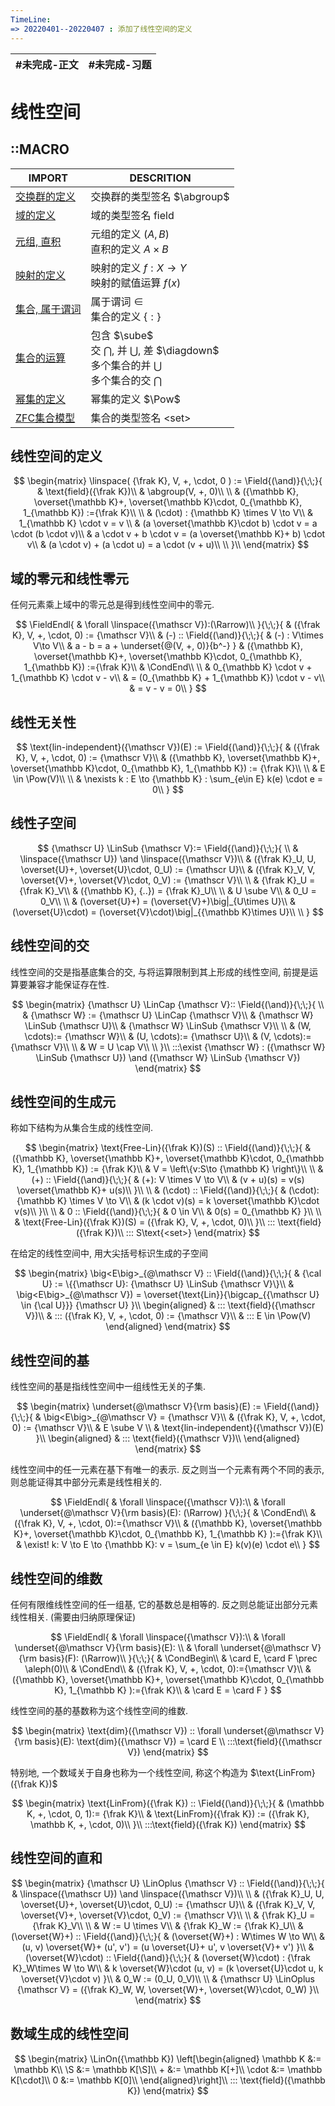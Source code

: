 ```yaml
---
TimeLine: 
=> 20220401--20220407 : 添加了线性空间的定义
---
```

| #未完成-正文 | #未完成-习题 |
| ------------ | ------------ |

# 线性空间

## ::MACRO

| IMPORT                                                | DESCRITION                                                                                                                 |
| ----------------------------------------------------- | -------------------------------------------------------------------------------------------------------------------------- |
| [交换群的定义](代数-群-交换群的定义.md#交换群的定义)  | 交换群的类型签名 $\abgroup$                                                                                         |
| [域的定义](代数-域-域的定义.md#域的定义)              | 域的类型签名 $\text{field}$                                                                                                |
| [元组, 直积](模型-ZFC公理系统.md#元组%20直积)         | 元组的定义 $(A,B)$ <br /> 直积的定义 $A \times B$                                                                          |
| [映射的定义](模型-ZFC公理系统.md#映射的定义)          | 映射的定义 $f:X\to Y$  <br /> 映射的赋值运算 $f(x)$                                                                        |
| [集合, 属于谓词](模型-ZFC公理系统.md#集合%20属于谓词) | 属于谓词 $\in$ <br /> 集合的定义 $\{:\}$                                                                                   |
| [集合的运算](模型-ZFC公理系统.md#集合的运算)          | 包含 $\sube$ <br /> 交 $\bigcap$, 并 $\bigcup$, 差 $\diagdown$ <br /> 多个集合的并 $\bigcup$ <br /> 多个集合的交 $\bigcap$ |
| [幂集的定义](模型-ZFC公理系统.md#幂集的定义)          | 幂集的定义 $\Pow$                                                                                                     |
| [ZFC集合模型](模型-ZFC公理系统.md#ZFC集合模型)        | 集合的类型签名 $\text{<set>}$                                                                                              |


## 线性空间的定义

$$
\begin{matrix}
\linspace(
   {\frak K},
    V, +, \cdot, 0
) := 
\Field{(\and)}{\;\;}{
    & \text{field}({\frak K})\\
    & \abgroup(V, +, 0)\\
    \\
    & ({\mathbb K}, \overset{\mathbb K}+,
        \overset{\mathbb K}\cdot, 0_{\mathbb K}, 1_{\mathbb K})
        :={\frak K}\\
    \\
    & (\cdot) : {\mathbb K} \times V \to V\\
    & 1_{\mathbb K} \cdot v = v \\
    & (a \overset{\mathbb K}\cdot b) \cdot v = a \cdot (b \cdot v)\\
    & a \cdot v  + b \cdot v = (a \overset{\mathbb K}+ b) \cdot v\\
    & (a \cdot v) + (a \cdot u) = a \cdot (v + u)\\
    \\
}\\
\end{matrix}
$$

## 域的零元和线性零元

任何元素乘上域中的零元总是得到线性空间中的零元. 

$$
\FieldEndl{
    & \forall \linspace({\mathscr V}):(\Rarrow)\\
}{\;\;}{
    & ({\frak K}, V, +, \cdot, 0) := {\mathscr V}\\
    & (-) :: \Field{(\and)}{\;\;}{
        & (-) : V\times V\to V\\
        & a - b = a + \underset{@(V, +, 0)}{b^-}
    }
    & ({\mathbb K}, \overset{\mathbb K}+,
        \overset{\mathbb K}\cdot, 0_{\mathbb K}, 1_{\mathbb K})
        :={\frak K}\\
    & \CondEnd\\
    \\
    & 0_{\mathbb K} \cdot v + 1_{\mathbb K} \cdot v - v\\
    & = (0_{\mathbb K} + 1_{\mathbb K}) \cdot v - v\\
    & = v - v = 0\\
}
$$

## 线性无关性

$$
\text{lin-independent}({\mathscr V})(E) := 
\Field{(\and)}{\;\;}{
    & ({\frak K}, V, +, \cdot, 0) := {\mathscr V}\\
    & ({\mathbb K}, \overset{\mathbb K}+,
        \overset{\mathbb K}\cdot, 0_{\mathbb K}, 1_{\mathbb K})
        := {\frak K}\\
    \\
    & E \in \Pow(V)\\
    \\
    & \nexists k : E \to {\mathbb K} : \sum_{e\in E} k(e) \cdot e = 0\\
}
$$

## 线性子空间

$$
{\mathscr U} \LinSub {\mathscr V}:= 
\Field{(\and)}{\;\;}{
    \\
    & \linspace({\mathscr U}) \and \linspace({\mathscr V})\\
    & ({\frak K}_U, U, \overset{U}+, \overset{U}\cdot, 0_U) := {\mathscr U}\\
    & ({\frak K}_V, V, \overset{V}+, \overset{V}\cdot, 0_V) := {\mathscr V}\\
    \\
    & {\frak K}_U = {\frak K}_V\\
    & ({\mathbb K}, {..}) = {\frak K}_U\\
    \\
    & U \sube V\\
    & 0_U = 0_V\\
    \\
    & (\overset{U}+) = (\overset{V}+)\big|_{U\times U}\\
    & (\overset{U}\cdot) = (\overset{V}\cdot)\big|_{{\mathbb K}\times U}\\
    \\
}
$$

## 线性空间的交

线性空间的交是指基底集合的交, 与将运算限制到其上形成的线性空间, 前提是运算要兼容才能保证存在性. 

$$
\begin{matrix}
{\mathscr U} \LinCap {\mathscr V}::
\Field{(\and)}{\;\;}{
    \\
    & {\mathscr W} := {\mathscr U} \LinCap {\mathscr V}\\
    & {\mathscr W} \LinSub {\mathscr U}\\
    & {\mathscr W} \LinSub {\mathscr V}\\
    \\
    & (W, \cdots):= {\mathscr W}\\
    & (U, \cdots):= {\mathscr U}\\
    & (V, \cdots):= {\mathscr V}\\
    \\
    & W = U \cap V\\
    \\
}\\
:::\exist {\mathscr W} : 
    ({\mathscr W} \LinSub {\mathscr U})
    \and 
    ({\mathscr W} \LinSub {\mathscr V})
\end{matrix}
$$

## 线性空间的生成元

称如下结构为从集合生成的线性空间. 

$$
\begin{matrix}
\text{Free-Lin}({\frak K})(S) :: 
\Field{(\and)}{\;\;}{
    & ({\mathbb K}, \overset{\mathbb K}+,
        \overset{\mathbb K}\cdot, 0_{\mathbb K}, 1_{\mathbb K}) := {\frak K}\\
    & V = \left\{v:S\to {\mathbb K} \right\}\\
    \\
    & (+) :: \Field{(\and)}{\;\;}{
        & (+): V \times V \to V\\
        & (v + u)(s) = v(s) \overset{\mathbb K}+ u(s)\\
    }\\
    \\
    & (\cdot) :: \Field{(\and)}{\;\;}{
        & (\cdot): {\mathbb K} \times V \to V\\
        & (k \cdot v)(s) = k \overset{\mathbb K}\cdot v(s)\\
    }\\
    \\
    & 0 :: \Field{(\and)}{\;\;}{
        & 0 \in V\\
        & 0(s) = 0_{\mathbb K}
    }\\
    \\
    & \text{Free-Lin}({\frak K})(S) = ({\frak K}, V, +, \cdot, 0)\\
}\\
::: \text{field}({\frak K})\\
::: S\text{<set>}
\end{matrix}
$$

在给定的线性空间中, 用大尖括号标识生成的子空间

$$
\begin{matrix}
\big<E\big>_{@\mathscr V} ::
\Field{(\and)}{\;\;}{
    & {\cal U} := \{{\mathscr U}: {\mathscr U} \LinSub {\mathscr V}\}\\
    & \big<E\big>_{@\mathscr V}) 
        = \overset{\text{Lin}}{\bigcap_{{\mathscr U} \in {\cal U}}} {\mathscr U}
}\\
\begin{aligned}
& ::: \text{field}({\mathscr V})\\
& ::: ({\frak K}, V, +, \cdot, 0) := {\mathscr V}\\
& ::: E \in \Pow(V)
\end{aligned}
\end{matrix}
$$

## 线性空间的基

线性空间的基是指线性空间中一组线性无关的子集. 

$$
\begin{matrix}
\underset{@\mathscr V}{\rm basis}(E) := 
\Field{(\and)}{\;\;}{
    & \big<E\big>_{@\mathscr V} = {\mathscr V}\\
    & ({\frak K}, V, +, \cdot, 0) := {\mathscr V}\\
    & E \sube V \\
    & \text{lin-independent}({\mathscr V})(E)
}\\
\begin{aligned}
    & ::: \text{field}({\mathscr V})\\
\end{aligned}
\end{matrix}
$$

线性空间中的任一元素在基下有唯一的表示. 反之则当一个元素有两个不同的表示, 则总能证得其中部分元素是线性相关的.  

$$
\FieldEndl{
    & \forall \linspace({\mathscr V}):\\
    & \forall \underset{@\mathscr V}{\rm basis}(E): (\Rarrow)
}{\;\;}{
    & \CondEnd\\
    & ({\frak K}, V, +, \cdot, 0):={\mathscr V}\\
    & ({\mathbb K}, \overset{\mathbb K}+, 
        \overset{\mathbb K}\cdot, 
        0_{\mathbb K}, 1_{\mathbb K}
    ):={\frak K}\\
    & \exist! k: V \to E \to {\mathbb K}: v = \sum_{e \in E} k(v)(e) \cdot e\\
}
$$

## 线性空间的维数

任何有限维线性空间的任一组基, 它的基数总是相等的. 反之则总能证出部分元素线性相关. (需要由归纳原理保证)

$$
\FieldEndl{
    & \forall \linspace({\mathscr V}):\\
    & \forall \underset{@\mathscr V}{\rm basis}(E): \\
    & \forall \underset{@\mathscr V}{\rm basis}(F): (\Rarrow)\\
}{\;\;}{
    & \CondBegin\\
    & \card E, \card F \prec \aleph(0)\\
    & \CondEnd\\
    & ({\frak K}, V, +, \cdot, 0):={\mathscr V}\\
    & ({\mathbb K}, \overset{\mathbb K}+, 
        \overset{\mathbb K}\cdot, 
        0_{\mathbb K}, 1_{\mathbb K}
    ):={\frak K}\\
    & \card E = \card F
}
$$

线性空间的基的基数称为这个线性空间的维数. 

$$
\begin{matrix}
\text{dim}({\mathscr V}) :: 
    \forall \underset{@\mathscr V}{\rm basis}(E): 
        \text{dim}({\mathscr V}) = \card  E
\\
:::\text{field}({\mathscr V})
\end{matrix}
$$

特别地, 一个数域关于自身也称为一个线性空间, 称这个构造为 $\text{LinFrom}({\frak K})$

$$
\begin{matrix}
\text{LinFrom}({\frak K}) :: \Field{(\and)}{\;\;}{
    & (\mathbb K, +, \cdot, 0, 1):= {\frak K}\\
    & \text{LinFrom}({\frak K}) := ({\frak K}, \mathbb K, +, \cdot, 0)\\
}\\
:::\text{field}({\frak K})
\end{matrix}
$$

## 线性空间的直和

$$
\begin{matrix}
{\mathscr U} \LinOplus {\mathscr V} ::
\Field{(\and)}{\;\;}{
    & \linspace({\mathscr U}) \and \linspace({\mathscr V})\\
    \\
    & ({\frak K}_U, U, \overset{U}+, \overset{U}\cdot, 0_U) 
        := {\mathscr U}\\
    & ({\frak K}_V, V, \overset{V}+, \overset{V}\cdot, 0_V) 
        := {\mathscr V}\\
    \\
    & {\frak K}_U = {\frak K}_V\\
    \\
    & W := U \times V\\
    & {\frak K}_W := {\frak K}_U\\
    & (\overset{W}+) :: \Field{(\and)}{\;\;}{
        & (\overset{W}+) : W\times W \to W\\
        & (u, v) \overset{W}+ (u', v') = (u \overset{U}+ u', v \overset{V}+ v')
    }\\
    & (\overset{W}\cdot) :: \Field{(\and)}{\;\;}{
        & (\overset{W}\cdot) : {\frak K}_W\times W \to W\\
        & k \overset{W}\cdot (u, v) 
            = (k \overset{U}\cdot u, k \overset{V}\cdot v)
    }\\
    & 0_W := (0_U, 0_V)\\
    \\
    & {\mathscr U} \LinOplus  {\mathscr V}
    = ({\frak K}_W, W, \overset{W}+, \overset{W}\cdot, 0_W)
}\\
\end{matrix}
$$

## 数域生成的线性空间

$$
\begin{matrix}
\LinOn({\mathbb K})
\left[\begin{aligned}
     \mathbb K &:= \mathbb K\\
     \S &:= \mathbb K[\S]\\
     + &:= \mathbb K[+]\\
     \cdot &:= \mathbb K[\cdot]\\
     0 &:= \mathbb K[0]\\ 
\end{aligned}\right]\\
::: \text{field}({\mathbb K})
\end{matrix}
$$

